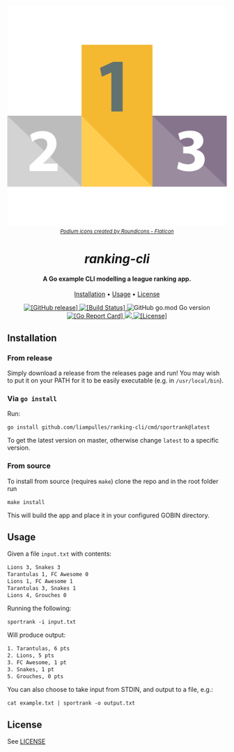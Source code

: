 <div align="center"><img src="podium.png" alt="Flat art of a sports podium."></div>
<div align="center"><small><i><a href="https://www.flaticon.com/free-icons/podium" title="podium icons">Podium icons created by Roundicons - Flaticon</a></i></small></div>
<h1 align="center">
  <b><i>ranking-cli</i></b>
</h1>

<h4 align="center">A Go example CLI modelling a league ranking app.</h4>

<p align="center">
  <a href="#installation">Installation</a> •
  <a href="#usage">Usage</a> •
  <a href="#license">License</a>
</p>

<p align="center">
  <a href="https://github.com/liampulles/ranking-cli/releases">
    <img src="https://img.shields.io/github/release/liampulles/ranking-cli.svg" alt="[GitHub release]">
  </a>
  <a href="https://app.travis-ci.com/github/liampulles/ranking-cli">
    <img src="https://app.travis-ci.com/liampulles/ranking-cli.svg?branch=main" alt="[Build Status]">
  </a>
    <img alt="GitHub go.mod Go version" src="https://img.shields.io/github/go-mod/go-version/liampulles/ranking-cli">
  <a href="https://goreportcard.com/report/github.com/liampulles/ranking-cli">
    <img src="https://goreportcard.com/badge/github.com/liampulles/ranking-cli" alt="[Go Report Card]">
  </a>
  <a href="https://codecov.io/gh/liampulles/ranking-cli" > 
    <img src="https://codecov.io/gh/liampulles/ranking-cli/branch/main/graph/badge.svg?token=RU6ycM2b3J"/> 
  </a>
  <a href="https://github.com/liampulles/ranking-cli/blob/master/LICENSE.md">
    <img src="https://img.shields.io/github/license/liampulles/ranking-cli.svg" alt="[License]">
  </a>
</p>

## Installation

### From release

Simply download a release from the releases page and run! You may wish to put it on your PATH for it to be easily executable (e.g. in `/usr/local/bin`).

### Via `go install`

Run:

```shell
go install github.com/liampulles/ranking-cli/cmd/sportrank@latest
```

To get the latest version on master, otherwise change `latest` to a specific version.

### From source

To install from source (requires `make`) clone the repo and in the root folder run

```shell
make install
```

This will build the app and place it in your configured GOBIN directory.

## Usage

Given a file `input.txt` with contents:

```
Lions 3, Snakes 3
Tarantulas 1, FC Awesome 0
Lions 1, FC Awesome 1
Tarantulas 3, Snakes 1
Lions 4, Grouches 0
```

Running the following:

```shell
sportrank -i input.txt
```

Will produce output:

```
1. Tarantulas, 6 pts
2. Lions, 5 pts
3. FC Awesome, 1 pt
3. Snakes, 1 pt
5. Grouches, 0 pts
```

You can also choose to take input from STDIN, and output to a file, e.g.:

```
cat example.txt | sportrank -o output.txt
```

## License

See [LICENSE](LICENSE)